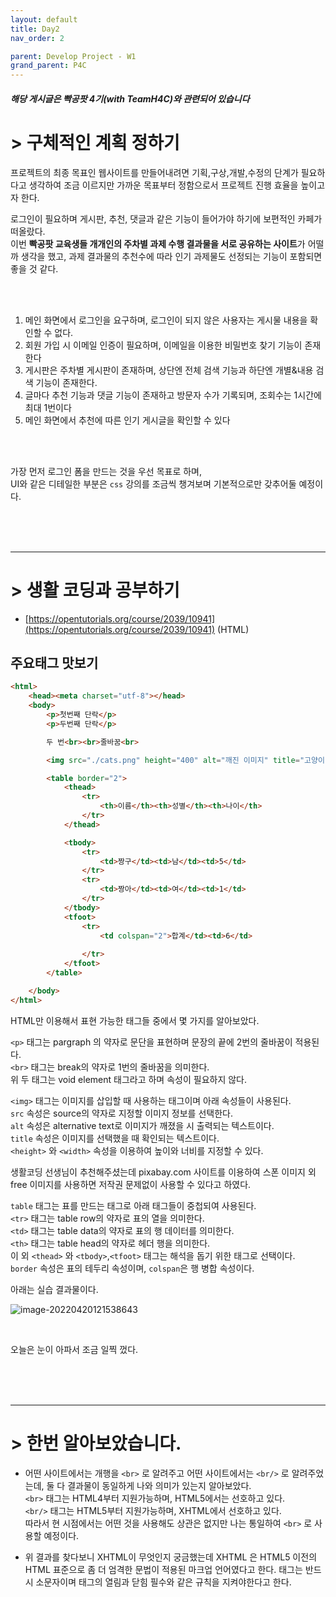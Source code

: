 ```yaml
---
layout: default
title: Day2
nav_order: 2

parent: Develop Project - W1
grand_parent: P4C
---
```


##### 해당 게시글은 빡공팟 4기(with TeamH4C)와 관련되어 있습니다

# > 구체적인 계획 정하기

프로젝트의 최종 목표인 웹사이트를 만들어내려면 기획,구상,개발,수정의 단계가 필요하다고 생각하여 조금 이르지만 가까운 목표부터 정함으로서 프로젝트 진행 효율을 높이고자 한다.  

로그인이 필요하며 게시판, 추천, 댓글과 같은 기능이 들어가야 하기에 보편적인 카페가 떠올랐다.  
이번 **빡공팟 교육생들 개개인의 주차별 과제 수행 결과물을 서로 공유하는 사이트**가 어떨까 생각을 했고, 과제 결과물의 추천수에 따라 인기 과제물도 선정되는 기능이 포함되면 좋을 것 같다.

<br><br>

1. 메인 화면에서 로그인을 요구하며, 로그인이 되지 않은 사용자는 게시물 내용을 확인할 수 없다.
2. 회원 가입 시 이메일 인증이 필요하며, 이메일을 이용한 비밀번호 찾기 기능이 존재한다
3. 게시판은 주차별 게시판이 존재하며, 상단엔 전체 검색 기능과 하단엔 개별&내용 검색 기능이 존재한다.
4. 글마다 추천 기능과 댓글 기능이 존재하고 방문자 수가 기록되며, 조회수는 1시간에 최대 1번이다
5. 메인 화면에서 추천에 따른 인기 게시글을 확인할 수 있다

<br><br>

가장 먼저 로그인 폼을 만드는 것을 우선 목표로 하며,   
UI와 같은 디테일한 부분은 `css` 강의를 조금씩 챙겨보며 기본적으로만 갖추어둘 예정이다. 

<br><br><br>

-----

# > 생활 코딩과 공부하기

- [https://opentutorials.org/course/2039/10941](https://opentutorials.org/course/2039/10941) (HTML)



## 주요태그 맛보기

```html
<html>
    <head><meta charset="utf-8"></head>
    <body>
        <p>첫번째 단락</p>        
        <p>두번째 단락</p>

        두 번<br><br>줄바꿈<br>

        <img src="./cats.png" height="400" alt="깨진 이미지" title="고양이"><br>

        <table border="2">
            <thead>
                <tr>
                    <th>이름</th><th>성별</th><th>나이</th>
                </tr>
            </thead>

            <tbody>
                <tr>
                    <td>짱구</td><td>남</td><td>5</td>
                </tr>
                <tr>
                    <td>짱아</td><td>여</td><td>1</td>
                </tr>
            </tbody>
            <tfoot>
                <tr>
                    <td colspan="2">합계</td><td>6</td>
                    
                </tr>
            </tfoot>
        </table>

    </body>
</html>
```

HTML만 이용해서 표현 가능한 태그들 중에서 몇 가지를 알아보았다.

`<p>` 태그는 pargraph 의 약자로 문단을 표현하며 문장의 끝에 2번의 줄바꿈이 적용된다.  
`<br>` 태그는 break의 약자로 1번의 줄바꿈을 의미한다.  
위 두 태그는 void element 태그라고 하며 속성이 필요하지 않다.

`<img>` 태그는 이미지를 삽입할 때 사용하는 태그이며 아래 속성들이 사용된다.  
`src` 속성은 source의 약자로 지정할 이미지 정보를 선택한다.  
`alt` 속성은 alternative text로 이미지가 깨졌을 시 출력되는 텍스트이다.  
`title` 속성은 이미지를 선택했을 때 확인되는 텍스트이다.  
`<height>` 와 `<width>` 속성을 이용하여 높이와 너비를 지정할 수 있다.

생활코딩 선생님이 추천해주셨는데 pixabay.com 사이트를 이용하여 스폰 이미지 외 free 이미지를 사용하면 저작권 문제없이 사용할 수 있다고 하였다.

`table` 태그는 표를 만드는 태그로 아래 태그들이 중첩되여 사용된다.  
`<tr>` 태그는 table row의 약자로 표의 열을 의미한다.  
`<td>` 태그는 table data의 약자로 표의 행 데이터를 의미한다.  
`<th>` 태그는 table head의 약자로 헤더 행을 의미한다.  
이 외 `<thead>` 와 `<tbody>`,`<tfoot>` 태그는 해석을 돕기 위한 태그로 선택이다.   
`border` 속성은 표의 테두리 속성이며, `colspan`은 행 병합 속성이다.

아래는 실습 결과물이다.

![image-20220420121538643](../img/image-20220420121538643.png)

<br>

오늘은 눈이 아파서 조금 일찍 껐다.

<br><br><br>

-----
# > 한번 알아보았습니다.

- 어떤 사이트에서는 개행을 `<br>` 로 알려주고 어떤 사이트에서는 `<br/>` 로 알려주었는데, 둘 다 결과물이 동일하게 나와 의미가 있는지 알아보았다.  
  `<br>` 태그는 HTML4부터 지원가능하며, HTML5에서는 선호하고 있다.  
  `<br/>` 태그는 HTML5부터 지원가능하며, XHTML에서 선호하고 있다.  
  따라서 현 시점에서는 어떤 것을 사용해도 상관은 없지만 나는 통일하여 `<br>` 로 사용할 예정이다.

- 위 결과를 찾다보니 XHTML이 무엇인지 궁금했는데 XHTML 은 HTML5 이전의 HTML 표준으로 좀 더 엄격한 문법이 적용된 마크업 언어였다고 한다. 태그는 반드시 소문자이며 태그의 열림과 닫힘 필수와 같은 규칙을 지켜야한다고 한다. 









